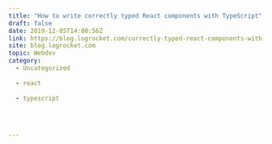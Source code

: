 ```yaml
---
title: "How to write correctly typed React components with TypeScript"
draft: false
date: 2019-12-05T14:00:56Z
link: https://blog.logrocket.com/correctly-typed-react-components-with-typescript/?utm_medium=RSS&utm_source=hune
site: blog.logrocket.com
topic: Webdev
category:
  - Uncategorized
  
  - react
  
  - typescript
  
   
  

---
```

